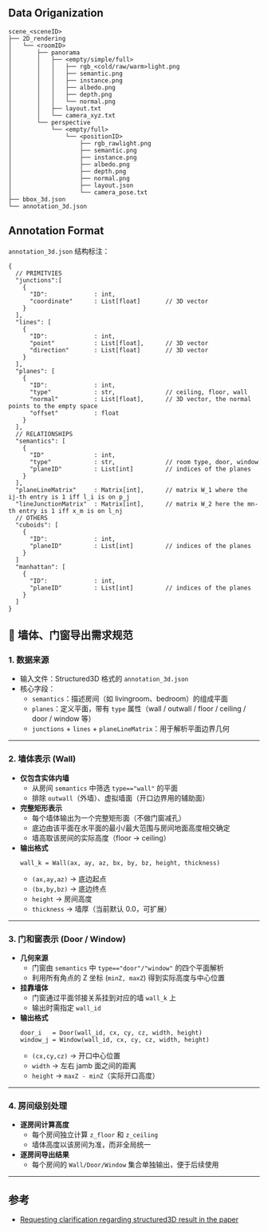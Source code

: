 
## Data Origanization

```
scene_<sceneID>
├── 2D_rendering
│   └── <roomID>
│       ├── panorama
│       │   ├── <empty/simple/full>
│       │   │   ├── rgb_<cold/raw/warm>light.png
│       │   │   ├── semantic.png
│       │   │   ├── instance.png
│       │   │   ├── albedo.png
│       │   │   ├── depth.png
│       │   │   └── normal.png
│       │   ├── layout.txt
│       │   └── camera_xyz.txt
│       └── perspective
│           └── <empty/full>
│               └── <positionID>
│                   ├── rgb_rawlight.png
│                   ├── semantic.png
│                   ├── instance.png
│                   ├── albedo.png
│                   ├── depth.png
│                   ├── normal.png
│                   ├── layout.json
│                   └── camera_pose.txt
├── bbox_3d.json
└── annotation_3d.json
```

## Annotation Format

`annotation_3d.json` 结构标注：

```
{
  // PRIMITVIES
  "junctions":[
    {
      "ID":             : int,
      "coordinate"      : List[float]       // 3D vector
    }
  ],
  "lines": [
    {
      "ID":             : int,
      "point"           : List[float],      // 3D vector
      "direction"       : List[float]       // 3D vector
    }
  ],
  "planes": [
    {
      "ID":             : int,
      "type"            : str,              // ceiling, floor, wall
      "normal"          : List[float],      // 3D vector, the normal points to the empty space
      "offset"          : float
    }
  ],
  // RELATIONSHIPS
  "semantics": [
    {
      "ID"              : int,
      "type"            : str,              // room type, door, window
      "planeID"         : List[int]         // indices of the planes
    }
  ],
  "planeLineMatrix"     : Matrix[int],      // matrix W_1 where the ij-th entry is 1 iff l_i is on p_j
  "lineJunctionMatrix"  : Matrix[int],      // matrix W_2 here the mn-th entry is 1 iff x_m is on l_nj
  // OTHERS
  "cuboids": [
    {
      "ID":             : int,
      "planeID"         : List[int]         // indices of the planes
    }
  ]
  "manhattan": [
    {
      "ID":             : int,
      "planeID"         : List[int]         // indices of the planes
    }
  ]
}
```

## 📐 墙体、门窗导出需求规范

### 1. 数据来源
- 输入文件：Structured3D 格式的 `annotation_3d.json`  
- 核心字段：
  - `semantics`：描述房间（如 livingroom、bedroom）的组成平面
  - `planes`：定义平面，带有 `type` 属性（wall / outwall / floor / ceiling / door / window 等）
  - `junctions` + `lines` + `planeLineMatrix`：用于解析平面边界几何

---

### 2. 墙体表示 (Wall)
- **仅包含实体内墙**
  - 从房间 `semantics` 中筛选 `type=="wall"` 的平面  
  - 排除 `outwall`（外墙）、虚拟墙面（开口边界用的辅助面）
- **完整矩形表示**
  - 每个墙体输出为一个完整矩形面（不做门窗减孔）  
  - 底边由该平面在水平面的最小/最大范围与房间地面高度相交确定  
  - 墙高取该房间的实际高度（floor → ceiling）
- **输出格式**
  ```text
  wall_k = Wall(ax, ay, az, bx, by, bz, height, thickness)
  ```
  - `(ax,ay,az)` → 底边起点  
  - `(bx,by,bz)` → 底边终点  
  - `height` → 房间高度  
  - `thickness` → 墙厚（当前默认 0.0，可扩展）

---

### 3. 门和窗表示 (Door / Window)
- **几何来源**
  - 门窗由 `semantics` 中 `type=="door"/"window"` 的四个平面解析  
  - 利用所有角点的 Z 坐标 (`minZ, maxZ`) 得到实际高度与中心位置
- **挂靠墙体**
  - 门窗通过平面邻接关系挂到对应的墙 `wall_k` 上  
  - 输出时需指定 `wall_id`
- **输出格式**
  ```text
  door_i   = Door(wall_id, cx, cy, cz, width, height)
  window_j = Window(wall_id, cx, cy, cz, width, height)
  ```
  - `(cx,cy,cz)` → 开口中心位置  
  - `width` → 左右 jamb 面之间的距离  
  - `height` → `maxZ - minZ`（实际开口高度）

---

### 4. 房间级别处理
- **逐房间计算高度**
  - 每个房间独立计算 `z_floor` 和 `z_ceiling`  
  - 墙体高度以该房间为准，而非全局统一
- **逐房间导出结果**
  - 每个房间的 `Wall/Door/Window` 集合单独输出，便于后续使用

---





## 参考

- [Requesting clarification regarding structured3D result in the paper](https://github.com/manycore-research/SpatialLM/issues/73)
